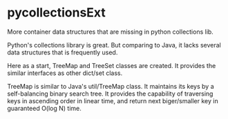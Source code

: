 # pycollectionsExt
More container data structures that are missing in python collections lib.

Python's collections library is great. But comparing to Java, it lacks several data structures that is frequently used.

Here as a start, TreeMap and TreeSet classes are created. It provides the similar interfaces as other dict/set class.

TreeMap is similar to Java's util/TreeMap class. It maintains its keys by a self-balancing binary search tree. It provides the capability of traversing keys in ascending order in linear time, and return next biger/smaller key in guaranteed O(log N) time.